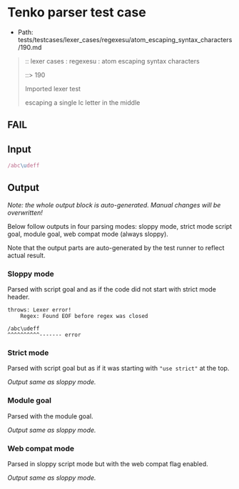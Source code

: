 # Tenko parser test case

- Path: tests/testcases/lexer_cases/regexesu/atom_escaping_syntax_characters/190.md

> :: lexer cases : regexesu : atom escaping syntax characters
>
> ::> 190
>
> Imported lexer test
>
> escaping a single lc letter in the middle

## FAIL

## Input

`````js
/abc\udeff
`````

## Output

_Note: the whole output block is auto-generated. Manual changes will be overwritten!_

Below follow outputs in four parsing modes: sloppy mode, strict mode script goal, module goal, web compat mode (always sloppy).

Note that the output parts are auto-generated by the test runner to reflect actual result.

### Sloppy mode

Parsed with script goal and as if the code did not start with strict mode header.

`````
throws: Lexer error!
    Regex: Found EOF before regex was closed

/abc\udeff
^^^^^^^^^^------- error
`````

### Strict mode

Parsed with script goal but as if it was starting with `"use strict"` at the top.

_Output same as sloppy mode._

### Module goal

Parsed with the module goal.

_Output same as sloppy mode._

### Web compat mode

Parsed in sloppy script mode but with the web compat flag enabled.

_Output same as sloppy mode._
